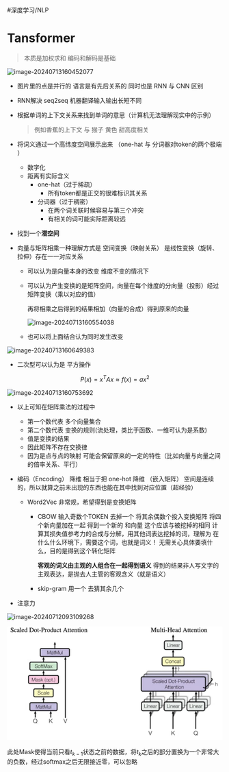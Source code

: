 #深度学习/NLP 
# Tansformer

> 本质是加权求和     编码和解码是基础

![image-20240713160452077](http://cdn.jsdelivr.net/gh/Thislu13/image_save@main/notebook/202407131604001.png)



* 图片里的点是并行的   语言是有先后关系的   同时也是 RNN 与 CNN 区别

* RNN解决 seq2seq 机器翻译输入输出长短不同

* 根据单词的上下文关系来找到单词的意思（计算机无法理解现实中的示例）

  > 例如香蕉的上下文 与 猴子 黄色 甜高度相关

* 将词义通过一个高纬度空间展示出来 （one-hat 与 分词器对token的两个极端 ）
  * 数字化
  * 距离有实际含义   
    * one-hat（过于稀疏） 
      * 所有token都是正交的很难标识其关系
    * 分词器（过于稠密） 
      * 在两个词关联时候容易与第三个冲突
      * 有相关的词可能实际距离较远

* 找到一个**潜空间**

* 向量与矩阵相乘一种理解方式是 空间变换（映射关系） 是线性变换（旋转、拉伸）存在一一对应关系

  * 可以认为是向量本身的改变 维度不变的情况下

  * 可以认为产生变换的是矩阵空间，向量在每个维度的分向量（投影）经过矩阵变换（乘以对应的值）

    再将相乘之后得到的结果相加（向量的合成）得到原来的向量

    ![image-20240713160554038](http://cdn.jsdelivr.net/gh/Thislu13/image_save@main/notebook/202407131605929.png)

  * 也可以将上面结合认为同时发生改变

![image-20240713160649383](http://cdn.jsdelivr.net/gh/Thislu13/image_save@main/notebook/202407131606238.png)


* 二次型可以认为是 平方操作

$$
P(x) = x^TAx \approx f(x) = ax^2
$$

![image-20240713160753692](http://cdn.jsdelivr.net/gh/Thislu13/image_save@main/notebook/202407131607928.png)

* 以上可知在矩阵乘法的过程中 
  * 第一个数代表 多个向量集合  
  * 第二个数代表 变换的规则(流处理，类比于函数、一维可认为是系数)   
  * 值是变换的结果
  * 因此矩阵不存在交换律
  * 因为是点与点的映射 可能会保留原来的一定的特性（比如向量与向量之间的倍率关系、平行）

* 编码（Encoding）  降维 相当于把 one-hot 降维  （嵌入矩阵）  空间是连续的，所以就算之前未出现的东西也能在其中找到对应位置（超经验）

  * Word2Vec 非常规，希望得到是变换矩阵 

    * CBOW 输入奇数个TOKEN 去掉一个 将其余偶数个投入变换矩阵 将四个新向量加在一起 得到一个新的 和向量 这个应该与被挖掉的相同 计算其损失值参考力的合成与分解，用其他词表达挖掉的词，理解为  在什么什么环境下，需要这个词，也就是词义！
    无需关心具体要填什么，目的是得到这个转化矩阵
      
      **客观的词义由主观的人组合在一起得到语义**
    得到的结果非人写文字的主观表达，是抛去人主管的客观含义（就是语义）
      
    * skip-gram 用一个 去猜其余几个

* 注意力

![image-20240712093109268](http://cdn.jsdelivr.net/gh/Thislu13/image_save@main/notebook/202407120931825.png)

![image-20250124213916605](https://raw.githubusercontent.com/Thislu13/image_save/main/notebook/202501242139738.png)

此处Mask使得当前只看$t_{k-1}$状态之前的数据，将$t_k$之后的部分置换为一个非常大的负数，经过softmax之后无限接近零，可以忽略